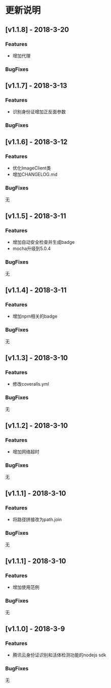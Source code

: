 # 更新说明

## [v1.1.8] - 2018-3-20

### Features

- 增加代理

### BugFixes



## [v1.1.7] - 2018-3-13

### Features

- 识别身份证增加正反面参数

### BugFixes



## [v1.1.6] - 2018-3-12 

### Features

- 优化ImageClient类
- 增加CHANGELOG.md

### BugFixes

无

## [v1.1.5] - 2018-3-11 

### Features

- 增加自动安全检查并生成badge
- mocha升级到5.0.4

### BugFixes

无

## [v1.1.4] - 2018-3-11 

### Features

- 增加npm相关的badge

### BugFixes

无

## [v1.1.3] - 2018-3-10 

### Features

- 修改coveralls.yml

### BugFixes

无


## [v1.1.2] - 2018-3-10 

### Features

- 增加网络超时


### BugFixes

无

## [v1.1.1] - 2018-3-10 

### Features

- 将路径拼接改为path.join


### BugFixes

无


## [v1.1.1] - 2018-3-10 

### Features

- 增加使用范例


### BugFixes

无


## [v1.1.0] - 2018-3-9 

### Features

- 腾讯云身份证识别和活体检测功能的nodejs sdk


### BugFixes

无
